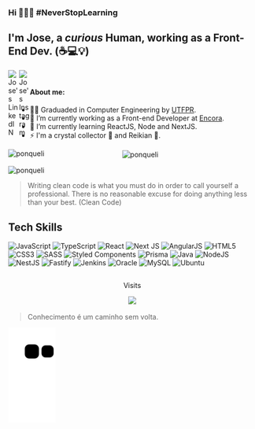 ### Hi 👋👨‍💻 #NeverStopLearning
## I'm **Jose**, a _curious_ Human, working as a Front-End Dev. (☕💻💡)

<div> 
  <a href="https://www.linkedin.com/in/jose-conto/" rel="nofollow" target="_blank">
  <img align="left" alt="Jose's LinkedIN" width="22px"  src="https://camo.githubusercontent.com/8c244a7a7b8a6e767d241c9a6c5e1b5e13ea693770c52bbc3fe564ba4044a4c9/68747470733a2f2f63646e2d69636f6e732d706e672e666c617469636f6e2e636f6d2f3531322f3137342f3137343835372e706e67" data-canonical-src="https://cdn-icons-png.flaticon.com/512/174/174857.png" style="max-width: 100%;">
  </a>
  <a href="https://www.instagram.com/jose.conto/" rel="nofollow" target="_blank">
    <img align="left" alt="Jose's Instagram" width="22px" src="https://camo.githubusercontent.com/c675a744c9ed164d23975996597f0b75e65cf5094fddde41c24f6854c39a05a0/68747470733a2f2f75706c6f61642e77696b696d656469612e6f72672f77696b6970656469612f636f6d6d6f6e732f7468756d622f612f61352f496e7374616772616d5f69636f6e2e706e672f3130323470782d496e7374616772616d5f69636f6e2e706e67" data-canonical-src="https://upload.wikimedia.org/wikipedia/commons/thumb/a/a5/Instagram_icon.png/1024px-Instagram_icon.png" style="max-width: 100%;">
  </a>
</div>

<br/>

#### About me:

- 👨‍💻 Graduaded in Computer Engineering by [UTFPR](https://www.utfpr.edu.br).
- 🔭 I’m currently working as a Front-end Developer at [Encora](https://www.encora.com/).
- 🌱 I’m currently learning ReactJS, Node and NextJS.
- ⚡ I'm a crystal collector 💎 and Reikian 🙏.

<p><img align="left" width="46%" src="https://github-readme-stats-git-masterrstaa-rickstaa.vercel.app/api?username=ponqueli&show_icons=true&locale=en&theme=react" alt="ponqueli" /></p>

<p><img align="center" width="46%" src="https://github-readme-streak-stats.herokuapp.com/?user=ponqueli&theme=react" alt="ponqueli" /></p>

<p><img align="center" src="https://github-readme-stats-git-masterrstaa-rickstaa.vercel.app/api/top-langs?username=ponqueli&show_icons=true&locale=en&layout=compact&theme=react" alt="ponqueli" /></p>


 
>Writing clean code is what you must do in order to call yourself a professional.
>There is no reasonable excuse for doing anything less than your best. (Clean Code)


## Tech Skills

![JavaScript](https://img.shields.io/badge/JavaScript-%23323330.svg?style=flat&logo=javascript&logoColor=%23F7DF1E)
![TypeScript](https://img.shields.io/badge/TypeScript-%23007ACC.svg?style=flat&logo=typescript&logoColor=white)
![React](https://img.shields.io/badge/React-%2320232a.svg?style=flat&logo=react&logoColor=%2361DAFB)
![Next JS](https://img.shields.io/badge/NextJS-black?style=flat&logo=next.js&logoColor=white)
![AngularJS](https://img.shields.io/badge/AngularJS-E23237?style=flat&logo=angularjs&logoColor=white)
![HTML5](https://img.shields.io/badge/HTML5-%23E34F26.svg?style=flat&logo=html5&logoColor=white)
![CSS3](https://img.shields.io/badge/CSS3-%231572B6.svg?style=flat&logo=css3&logoColor=white)
![SASS](https://img.shields.io/badge/SASS-hotpink.svg?style=flat&logo=SASS&logoColor=white)
![Styled Components](https://img.shields.io/badge/Styled--Components-DB7093?style=flat&logo=styled-components&logoColor=white)
![Prisma](https://img.shields.io/badge/Prisma-3982CE?style=flat&logo=Prisma&logoColor=white)
![Java](https://img.shields.io/badge/Java-%23ED8B00.svg?style=flat&logo=java&logoColor=white)
![NodeJS](https://img.shields.io/badge/NodeJS-6DA55F?style=flat&logo=node.js&logoColor=white)
![NestJS](https://img.shields.io/badge/NestJS-%23E0234E.svg?style=flat&logo=nestjs&logoColor=white)
![Fastify](https://img.shields.io/badge/Fastify-%23000000.svg?style=flat&logo=fastify&logoColor=white)
![Jenkins](https://img.shields.io/badge/Jenkins-%232C5263.svg?style=flat&logo=jenkins&logoColor=white)
![Oracle](https://img.shields.io/badge/Oracle-F80000?style=flat&logo=oracle&logoColor=white)
![MySQL](https://img.shields.io/badge/MySQL-%2300f.svg?style=flat&logo=mysql&logoColor=white)
![Ubuntu](https://img.shields.io/badge/Ubuntu-E95420?style=flat&logo=ubuntu&logoColor=white)


 ##
<p align="center"> Visits </p>
<p align="center"><img alingn="center" src="https://profile-counter.glitch.me/ponqueli/count.svg" /></p>


>Conhecimento é um caminho sem volta.

![snake gif](https://github.com/ponqueli/ponqueli/blob/output/github-contribution-grid-snake.svg)

